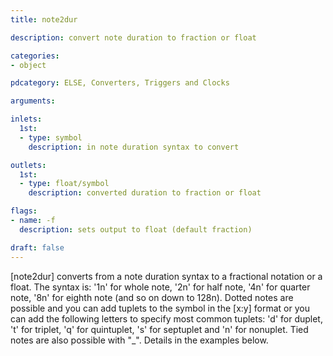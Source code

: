 ```yaml
---
title: note2dur

description: convert note duration to fraction or float

categories:
- object

pdcategory: ELSE, Converters, Triggers and Clocks

arguments:

inlets:
  1st:
  - type: symbol
    description: in note duration syntax to convert

outlets:
  1st:
  - type: float/symbol
    description: converted duration to fraction or float

flags:
- name: -f
  description: sets output to float (default fraction)

draft: false
---
```


[note2dur] converts from a note duration syntax to a fractional notation or a float. The syntax is: '1n' for whole note, '2n' for half note, '4n' for quarter note, '8n' for eighth note (and so on down to 128n). Dotted notes are possible and you can add tuplets to the symbol in the [x:y] format or you can add the following letters to specify most common tuplets: 'd' for duplet, 't' for triplet, 'q' for quintuplet, 's' for septuplet and 'n' for nonuplet. Tied notes are also possible with "_". Details in the examples below.
